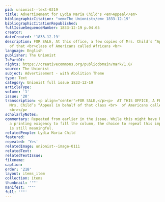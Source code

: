 ```yaml
---
pid: unionist--text-0219
title: Advertisement for Lydia Maria Child's <em>Appeal</em>
bibliographicCitation: "<em>The Unionist</em> 1833-12-19"
bibliographicCitationRepublished: 
fullIssueSequenceNumber: 1833-12-19 p.04.65
creator: 
dateCreated: '1833-12-19'
description: FOR SALE, At this office, a few copies of Mrs. Child’s “Appeal in behalf
  of that <br>class of Americans called Africans <br>
language: English
publisher: The Unionist
IsPartOf: 
rights: https://creativecommons.org/publicdomain/mark/1.0/
source: The Unionist
subject: Advertisement - with Abolition Theme
type: Text
category: Unionist full issue 1833-12-19
articleType: 
volume: '1'
issue: '20'
transcription: <p align="center">FOR SALE,</p><p>  AT THIS OFFICE, A FEW copies of
  Mrs. Child’s “Appeal in behalf of that class <br>  of Americans called Africans”.
  <br></p>
scholarlyNotes: 
commentary: Repeated from earlier in the issue. While this might have been due to
  a printing exigency to fill the column, the choice to repeat this important publication
  is still meaningful.
relatedPeople: Lydia Maria Child
featured: 
repeated: 'Yes'
relatedImage: unionist--image-0111
relatedText: 
relatedTextIssue: 
filename: 
caption: 
order: '218'
layout: items_item
collection: items
thumbnail: '""'
manifest: '""'
full: '""'
---
```

